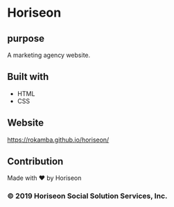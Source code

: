 # Horiseon

## purpose 
A marketing agency website.

## Built with
* HTML
* CSS

## Website 
https://rokamba.github.io/horiseon/

## Contribution
Made with ❤️ by Horiseon 

### © 2019 Horiseon Social Solution Services, Inc.
